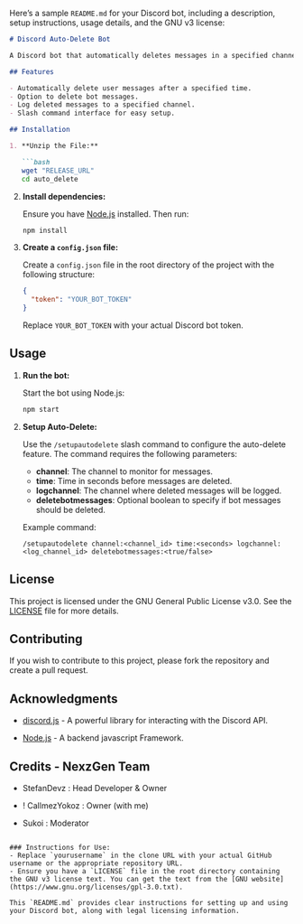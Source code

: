 Here’s a sample `README.md` for your Discord bot, including a description, setup instructions, usage details, and the GNU v3 license:

```markdown
# Discord Auto-Delete Bot

A Discord bot that automatically deletes messages in a specified channel after a set period. The bot can log deleted messages to a designated log channel and allows for optional deletion of bot messages.

## Features

- Automatically delete user messages after a specified time.
- Option to delete bot messages.
- Log deleted messages to a specified channel.
- Slash command interface for easy setup.

## Installation

1. **Unzip the File:**

   ```bash
   wget "RELEASE_URL"
   cd auto_delete
   ```

2. **Install dependencies:**

   Ensure you have [Node.js](https://nodejs.org/) installed. Then run:

   ```bash
   npm install
   ```

3. **Create a `config.json` file:**

   Create a `config.json` file in the root directory of the project with the following structure:

   ```json
   {
     "token": "YOUR_BOT_TOKEN"
   }
   ```

   Replace `YOUR_BOT_TOKEN` with your actual Discord bot token.

## Usage

1. **Run the bot:**

   Start the bot using Node.js:

   ```bash
   npm start
   ```

2. **Setup Auto-Delete:**

   Use the `/setupautodelete` slash command to configure the auto-delete feature. The command requires the following parameters:
   - **channel**: The channel to monitor for messages.
   - **time**: Time in seconds before messages are deleted.
   - **logchannel**: The channel where deleted messages will be logged.
   - **deletebotmessages**: Optional boolean to specify if bot messages should be deleted.

   Example command:
   ```
   /setupautodelete channel:<channel_id> time:<seconds> logchannel:<log_channel_id> deletebotmessages:<true/false>
   ```

## License

This project is licensed under the GNU General Public License v3.0. See the [LICENSE](LICENSE) file for more details.

## Contributing

If you wish to contribute to this project, please fork the repository and create a pull request.

## Acknowledgments

- [discord.js](https://discord.js.org/) - A powerful library for interacting with the Discord API.

- [Node.js](https://nodejs.org) - A backend javascript Framework.

## Credits - NexzGen Team
- StefanDevz : Head Developer & Owner

- ! CallmezYokoz : Owner (with me)

- Sukoi : Moderator
```

### Instructions for Use:
- Replace `yourusername` in the clone URL with your actual GitHub username or the appropriate repository URL.
- Ensure you have a `LICENSE` file in the root directory containing the GNU v3 license text. You can get the text from the [GNU website](https://www.gnu.org/licenses/gpl-3.0.txt).

This `README.md` provides clear instructions for setting up and using your Discord bot, along with legal licensing information.